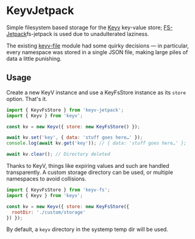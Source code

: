 # KeyvJetpack

Simple filesystem based storage for the [Keyv](https://keyv.org) key-value store; [FS-Jetpack](https://github.com/szwacz/)fs-jetpack is used due to unadulterated laziness.

The existing [keyv-file](https://github.com/zaaack/keyv-file) module had some quirky decisions — in particular, every namespace was stored in a single JSON file, making large piles of data a little punishing.

## Usage

Create a new KeyV instance and use a KeyFsStore instance as its `store` option. That's it.

```js
import { KeyvFsStore } from 'keyv-jetpack';
import { Keyv } from 'keyv';

const kv = new Keyv({ store: new KeyFsStore() });

await kv.set('key', { data: 'stuff goes here…' });
console.log(await kv.get('key')); // { data: 'stuff goes here…' };

await kv.clear(); // Directory deleted
```

Thanks to KeyV, things like expiring values and such are handled transparently. A custom storage directory can be used, or multiple namespaces to avoid collisions.

```js
import { KeyvFsStore } from 'keyv-fs';
import { Keyv } from 'keyv';

const kv = new Keyv({ store: new KeyFsStore({
  rootDir: './custom/storage'
}) });
```

By default, a `keyv` directory in the systemp temp dir will be used.
